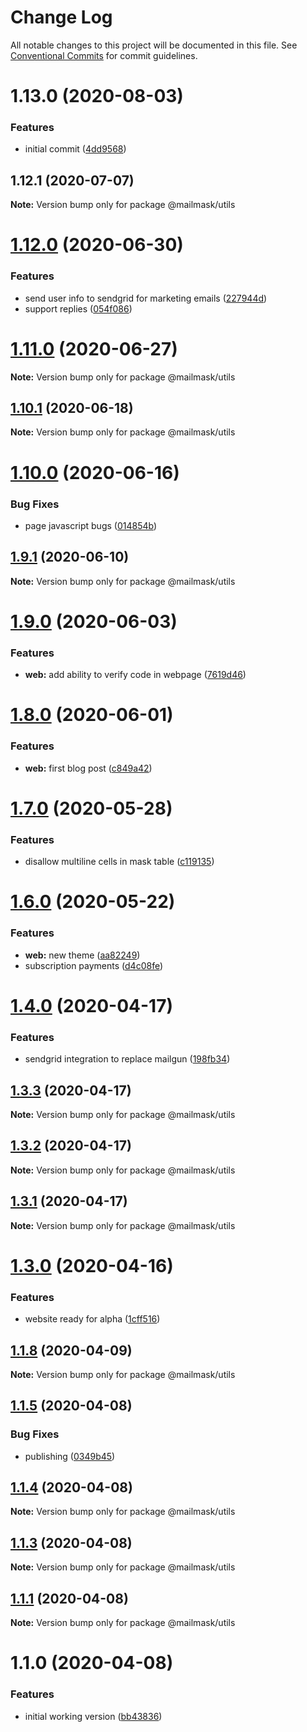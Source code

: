 # Change Log

All notable changes to this project will be documented in this file.
See [Conventional Commits](https://conventionalcommits.org) for commit guidelines.

# 1.13.0 (2020-08-03)


### Features

* initial commit ([4dd9568](https://github.com/hiddentao/mailmask/commit/4dd9568eb700620ca3910ed741aec68b5edb144e))





## 1.12.1 (2020-07-07)

**Note:** Version bump only for package @mailmask/utils





# [1.12.0](https://github.com/hiddentao/mailmask/compare/v1.10.1...v1.12.0) (2020-06-30)


### Features

* send user info to sendgrid for marketing emails ([227944d](https://github.com/hiddentao/mailmask/commit/227944dacc2bb421b23844b84836a4aad2ce6682))
* support replies ([054f086](https://github.com/hiddentao/mailmask/commit/054f0861576c8b145f14bd712c0d21e9d22010f3))





# [1.11.0](https://github.com/hiddentao/mailmask/compare/v1.10.1...v1.11.0) (2020-06-27)

**Note:** Version bump only for package @mailmask/utils





## [1.10.1](https://github.com/hiddentao/mailmask/compare/v1.10.0...v1.10.1) (2020-06-18)

**Note:** Version bump only for package @mailmask/utils





# [1.10.0](https://github.com/hiddentao/mailmask/compare/v1.9.1...v1.10.0) (2020-06-16)


### Bug Fixes

* page javascript bugs ([014854b](https://github.com/hiddentao/mailmask/commit/014854b285d5e236a9d47c5f1284e22cf6852c6a))





## [1.9.1](https://github.com/hiddentao/mailmask/compare/v1.9.0...v1.9.1) (2020-06-10)

**Note:** Version bump only for package @mailmask/utils





# [1.9.0](https://github.com/hiddentao/mailmask/compare/v1.8.0...v1.9.0) (2020-06-03)


### Features

* **web:** add ability to verify code in webpage ([7619d46](https://github.com/hiddentao/mailmask/commit/7619d4685791296fe480d3322f535ec1fddda109))





# [1.8.0](https://github.com/hiddentao/mailmask/compare/v1.7.1...v1.8.0) (2020-06-01)


### Features

* **web:** first blog post ([c849a42](https://github.com/hiddentao/mailmask/commit/c849a424eadd5ea40a5505120ab0bb17cce62693))





# [1.7.0](https://github.com/hiddentao/mailmask/compare/v1.6.4...v1.7.0) (2020-05-28)


### Features

* disallow multiline cells in mask table ([c119135](https://github.com/hiddentao/mailmask/commit/c1191359dbc3ba15f8ed72cdfde46d777149a8cf))





# [1.6.0](https://github.com/hiddentao/mailmask/compare/v1.5.0...v1.6.0) (2020-05-22)


### Features

* **web:** new theme ([aa82249](https://github.com/hiddentao/mailmask/commit/aa82249495804fa9f932cc899ccf70aa11c15f46))
* subscription payments ([d4c08fe](https://github.com/hiddentao/mailmask/commit/d4c08fe04e8630565e6227c30f3694a8e18ba47d))





# [1.4.0](https://github.com/hiddentao/mailmask/compare/v1.3.4...v1.4.0) (2020-04-17)


### Features

* sendgrid integration to replace mailgun ([198fb34](https://github.com/hiddentao/mailmask/commit/198fb34bc0a32822cb4f4800c5e2f351a435f0bc))





## [1.3.3](https://github.com/hiddentao/mailmask/compare/v1.3.2...v1.3.3) (2020-04-17)

**Note:** Version bump only for package @mailmask/utils





## [1.3.2](https://github.com/hiddentao/mailmask/compare/v1.3.1...v1.3.2) (2020-04-17)

**Note:** Version bump only for package @mailmask/utils





## [1.3.1](https://github.com/hiddentao/mailmask/compare/v1.3.0...v1.3.1) (2020-04-17)

**Note:** Version bump only for package @mailmask/utils





# [1.3.0](https://github.com/hiddentao/mailmask/compare/v1.2.0...v1.3.0) (2020-04-16)


### Features

* website ready for alpha ([1cff516](https://github.com/hiddentao/mailmask/commit/1cff5160e421b8ec3c2f5f8f18810979cd0a87c9))





## [1.1.8](https://github.com/hiddentao/mailmask/compare/v1.1.7...v1.1.8) (2020-04-09)

**Note:** Version bump only for package @mailmask/utils





## [1.1.5](https://github.com/hiddentao/mailmask/compare/v1.1.4...v1.1.5) (2020-04-08)


### Bug Fixes

* publishing ([0349b45](https://github.com/hiddentao/mailmask/commit/0349b45459b7a42740fc885d0f8c4798f7311248))





## [1.1.4](https://github.com/hiddentao/mailmask/compare/v1.1.3...v1.1.4) (2020-04-08)

**Note:** Version bump only for package @mailmask/utils





## [1.1.3](https://github.com/hiddentao/mailmask/compare/v1.1.2...v1.1.3) (2020-04-08)

**Note:** Version bump only for package @mailmask/utils





## [1.1.1](https://github.com/hiddentao/mailmask/compare/v1.1.0...v1.1.1) (2020-04-08)

**Note:** Version bump only for package @mailmask/utils





# 1.1.0 (2020-04-08)


### Features

* initial working version ([bb43836](https://github.com/hiddentao/mailmask/commit/bb43836c2e533aa60f4820028724e23dc204b582))
